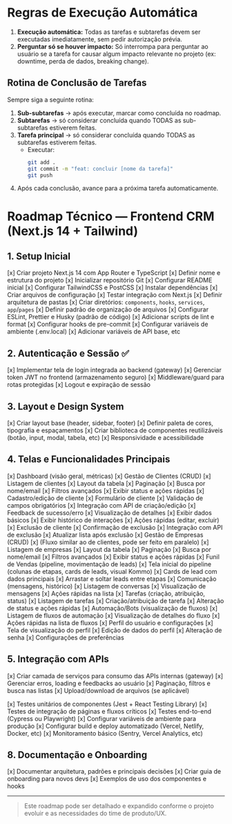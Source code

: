 # Regras de Execução Automática

1. **Execução automática:** Todas as tarefas e subtarefas devem ser executadas imediatamente, sem pedir autorização prévia.
2. **Perguntar só se houver impacto:** Só interrompa para perguntar ao usuário se a tarefa for causar algum impacto relevante no projeto (ex: downtime, perda de dados, breaking change).

## Rotina de Conclusão de Tarefas

Sempre siga a seguinte rotina:

1. **Sub-subtarefas** → após executar, marcar como concluída no roadmap.
2. **Subtarefas** → só considerar concluída quando TODAS as sub-subtarefas estiverem feitas.
3. **Tarefa principal** → só considerar concluída quando TODAS as subtarefas estiverem feitas.  
	 - Executar:
		 ```bash
		 git add .
		 git commit -m "feat: concluir [nome da tarefa]"
		 git push
		 ```
4. Após cada conclusão, avance para a próxima tarefa automaticamente.

# Roadmap Técnico — Frontend CRM (Next.js 14 + Tailwind)


## 1. Setup Inicial
[x] Criar projeto Next.js 14 com App Router e TypeScript
[x] Definir nome e estrutura do projeto
[x] Inicializar repositório Git
[x] Configurar README inicial
[x] Configurar TailwindCSS e PostCSS
[x] Instalar dependências
[x] Criar arquivos de configuração
[x] Testar integração com Next.js
[x] Definir arquitetura de pastas
[x] Criar diretórios: `components`, `hooks`, `services`, `app`/`pages`
[x] Definir padrão de organização de arquivos
[x] Configurar ESLint, Prettier e Husky (padrão de código)
[x] Adicionar scripts de lint e format
[x] Configurar hooks de pre-commit
[x] Configurar variáveis de ambiente (.env.local)
[x] Adicionar variáveis de API base, etc

## 2. Autenticação e Sessão ✅
[x] Implementar tela de login integrada ao backend (gateway)
[x] Gerenciar token JWT no frontend (armazenamento seguro)
[x] Middleware/guard para rotas protegidas
[x] Logout e expiração de sessão

## 3. Layout e Design System
[x] Criar layout base (header, sidebar, footer)
[x] Definir paleta de cores, tipografia e espaçamentos
[x] Criar biblioteca de componentes reutilizáveis (botão, input, modal, tabela, etc)
[x] Responsividade e acessibilidade

## 4. Telas e Funcionalidades Principais
[x] Dashboard (visão geral, métricas)
[x] Gestão de Clientes (CRUD)
[x] Listagem de clientes
[x] Layout da tabela
[x] Paginação
[x] Busca por nome/email
[x] Filtros avançados
[x] Exibir status e ações rápidas
[x] Cadastro/edição de cliente
[x] Formulário de cliente
[x] Validação de campos obrigatórios
[x] Integração com API de criação/edição
[x] Feedback de sucesso/erro
[x] Visualização de detalhes
[x] Exibir dados básicos
[x] Exibir histórico de interações
[x] Ações rápidas (editar, excluir)
[x] Exclusão de cliente
[x] Confirmação de exclusão
[x] Integração com API de exclusão
[x] Atualizar lista após exclusão
[x] Gestão de Empresas (CRUD)
[x] (Fluxo similar ao de clientes, pode ser feito em paralelo)
[x] Listagem de empresas
[x] Layout da tabela
[x] Paginação
[x] Busca por nome/email
[x] Filtros avançados
[x] Exibir status e ações rápidas
[x] Funil de Vendas (pipeline, movimentação de leads)
[x] Tela inicial do pipeline (colunas de etapas, cards de leads, visual Kommo)
[x] Cards de lead com dados principais
[x] Arrastar e soltar leads entre etapas
[x] Comunicação (mensagens, histórico)
[x] Listagem de conversas
[x] Visualização de mensagens
[x] Ações rápidas na lista
[x] Tarefas (criação, atribuição, status)
[x] Listagem de tarefas
[x] Criação/atribuição de tarefa
[x] Alteração de status e ações rápidas
[x] Automação/Bots (visualização de fluxos)
[x] Listagem de fluxos de automação
[x] Visualização de detalhes do fluxo
[x] Ações rápidas na lista de fluxos
[x] Perfil do usuário e configurações
[x] Tela de visualização do perfil
[x] Edição de dados do perfil
[x] Alteração de senha
[x] Configurações de preferências

## 5. Integração com APIs
[x] Criar camada de serviços para consumo das APIs internas (gateway)
[x] Gerenciar erros, loading e feedbacks ao usuário
[x] Paginação, filtros e busca nas listas
[x] Upload/download de arquivos (se aplicável)

[x] Testes unitários de componentes (Jest + React Testing Library)
[x] Testes de integração de páginas e fluxos críticos
[x] Testes end-to-end (Cypress ou Playwright)
[x] Configurar variáveis de ambiente para produção
[x] Configurar build e deploy automatizado (Vercel, Netlify, Docker, etc)
[x] Monitoramento básico (Sentry, Vercel Analytics, etc)

## 8. Documentação e Onboarding
[x] Documentar arquitetura, padrões e principais decisões
[x] Criar guia de onboarding para novos devs
[x] Exemplos de uso dos componentes e hooks

---

> Este roadmap pode ser detalhado e expandido conforme o projeto evoluir e as necessidades do time de produto/UX.